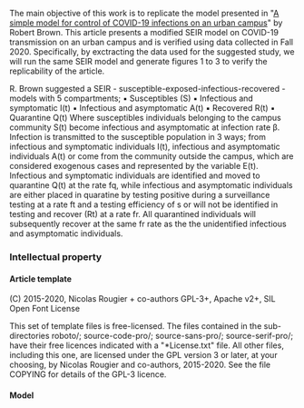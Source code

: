 The main objective of this work is to replicate the model presented in "[A simple model for control of COVID-19 infections on an urban campus][article]" by Robert Brown. This article presents a modified SEIR model on COVID-19 transmission on an urban campus and is verified using data collected in Fall 2020. Specifically, by exctracting the data used for the suggested study, we will run the same SEIR model and generate figures 1 to 3 to verify the replicability of the article.

[article]: https://...

R. Brown suggested a SEIR - susceptible-exposed-infectious-recovered - models with 5 compartments;
▪	Susceptibles (S)
▪	Infectious and symptomatic I(t)
▪	Infectious and asymptomatic A(t)
▪	Recovered R(t)
▪	Quarantine Q(t)
Where susceptibles individuals belonging to the campus community S(t) become infectious and asymptomatic at infection rate β. Infection is transmitted to the susceptible population in 3 ways; from infectious and symptomatic individuals I(t), infectious and asymptomatic individuals A(t) or come from the community outside the campus, which are considered exogenous cases and represented by the variable E(t). Infectious and symptomatic individuals are identified and moved to quarantine Q(t) at the rate fq, while infectious and asymptomatic individuals are either placed in quaratine by testing positive during a surveillance testing at a rate ft and a testing efficiency of s or will not be identified in testing and recover (Rt) at a rate fr. All quarantined individuals will subsequently recover at the same fr rate as the the unidentified infectious and asymptomatic individuals.

### Intellectual property

#### Article template

(C) 2015-2020, Nicolas Rougier + co-authors GPL-3+, Apache v2+, SIL Open Font License

This set of template files is free-licensed. The files contained in
the sub-directories roboto/; source-code-pro/; source-sans-pro/;
source-serif-pro/; have their free licences indicated with a
"*License.txt" file. All other files, including this one, are licensed
under the GPL version 3 or later, at your choosing, by Nicolas Rougier
and co-authors, 2015-2020. See the file COPYING for details of the
GPL-3 licence.

#### Model

